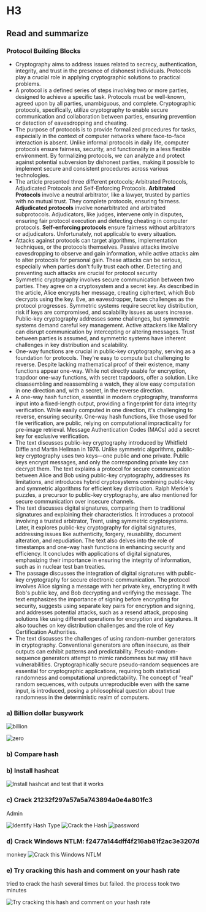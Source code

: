 # H3
## Read and summarize
### Protocol Building Blocks
- Cryptography aims to address issues related to secrecy, authentication, integrity, and trust in the presence of dishonest individuals. Protocols play a crucial role in applying cryptographic solutions to practical problems.
- A protocol is a defined series of steps involving two or more parties, designed to achieve a specific task. Protocols must be well-known, agreed upon by all parties, unambiguous, and complete. Cryptographic protocols, specifically, utilize cryptography to enable secure communication and collaboration between parties, ensuring prevention or detection of eavesdropping and cheating.
- The purpose of protocols is to provide formalized procedures for tasks, especially in the context of computer networks where face-to-face interaction is absent. Unlike informal protocols in daily life, computer protocols ensure fairness, security, and functionality in a less flexible environment. By formalizing protocols, we can analyze and protect against potential subversion by dishonest parties, making it possible to implement secure and consistent procedures across various technologies.
- The article presented three different protocols; Arbitrated Protocols, Adjudicated Protocols and Self-Enforcing Protocols. **Arbitrated Protocols** involve a neutral arbitrator, like a lawyer, trusted by parties with no mutual trust. They complete protocols, ensuring fairness. **Adjudicated protocols** involve nonarbitrated and arbitrated subprotocols. Adjudicators, like judges, intervene only in disputes, ensuring fair protocol execution and detecting cheating in computer protocols. **Self-enforcing protocols** ensure fairness without arbitrators or adjudicators. Unfortunately, not applicable to every situation.
- Attacks against protocols can target algorithms, implementation techniques, or the protocols themselves. Passive attacks involve eavesdropping to observe and gain information, while active attacks aim to alter protocols for personal gain. These attacks can be serious, especially when parties don't fully trust each other. Detecting and preventing such attacks are crucial for protocol security
- Symmetric cryptography involves secure communication between two parties. They agree on a cryptosystem and a secret key. As described in the article, Alice encrypts her message, creating ciphertext, which Bob decrypts using the key. Eve, an eavesdropper, faces challenges as the protocol progresses. Symmetric systems require secret key distribution, risk if keys are compromised, and scalability issues as users increase. Public-key cryptography addresses some challenges, but symmetric systems demand careful key management. Active attackers like Mallory can disrupt communication by intercepting or altering messages. Trust between parties is assumed, and symmetric systems have inherent challenges in key distribution and scalability.
- One-way functions are crucial in public-key cryptography, serving as a foundation for protocols. They're easy to compute but challenging to reverse. Despite lacking mathematical proof of their existence, many functions appear one-way. While not directly usable for encryption, trapdoor one-way functions, with secret trapdoors, offer a solution. Like disassembling and reassembling a watch, they allow easy computation in one direction and, with a secret, in the reverse direction.
- A one-way hash function, essential in modern cryptography, transforms input into a fixed-length output, providing a fingerprint for data integrity verification. While easily computed in one direction, it's challenging to reverse, ensuring security. One-way hash functions, like those used for file verification, are public, relying on computational impracticality for pre-image retrieval. Message Authentication Codes (MACs) add a secret key for exclusive verification.
- The text discusses public-key cryptography introduced by Whitfield Diffie and Martin Hellman in 1976. Unlike symmetric algorithms, public-key cryptography uses two keys—one public and one private. Public keys encrypt messages, and only the corresponding private key can decrypt them. The text explains a protocol for secure communication between Alice and Bob using public-key cryptography, addresses its limitations, and introduces hybrid cryptosystems combining public-key and symmetric algorithms for efficient key distribution. Ralph Merkle's puzzles, a precursor to public-key cryptography, are also mentioned for secure communication over insecure channels.
- The text discusses digital signatures, comparing them to traditional signatures and explaining their characteristics. It introduces a protocol involving a trusted arbitrator, Trent, using symmetric cryptosystems. Later, it explores public-key cryptography for digital signatures, addressing issues like authenticity, forgery, reusability, document alteration, and repudiation. The text also delves into the role of timestamps and one-way hash functions in enhancing security and efficiency. It concludes with applications of digital signatures, emphasizing their importance in ensuring the integrity of information, such as in nuclear test ban treaties.
- The passage discusses the integration of digital signatures with public-key cryptography for secure electronic communication. The protocol involves Alice signing a message with her private key, encrypting it with Bob's public key, and Bob decrypting and verifying the message. The text emphasizes the importance of signing before encrypting for security, suggests using separate key pairs for encryption and signing, and addresses potential attacks, such as a resend attack, proposing solutions like using different operations for encryption and signatures. It also touches on key distribution challenges and the role of Key Certification Authorities.
- The text discusses the challenges of using random-number generators in cryptography. Conventional generators are often insecure, as their outputs can exhibit patterns and predictability. Pseudo-random-sequence generators attempt to mimic randomness but may still have vulnerabilities. Cryptographically secure pseudo-random sequences are essential for cryptographic applications, requiring both statistical randomness and computational unpredictability. The concept of "real" random sequences, with outputs unreproducible even with the same input, is introduced, posing a philosophical question about true randomness in the deterministic realm of computers.


### a) Billion dollar busywork

![billion](https://github.com/bgz763/ICT-Security/assets/149093937/def920e8-89ba-4ca8-982a-b4a9a549dcea)

![zero](https://github.com/bgz763/ICT-Security/assets/149093937/3649954e-16ce-4088-9139-0b8125116676)

### b) Compare hash



### b) Install hashcat

![Install hashcat and test that it works](https://github.com/bgz763/ICT-Security/assets/149093937/3d5db806-c894-4c13-9632-4c91b7cd6935)

### c) Crack 21232f297a57a5a743894a0e4a801fc3

Admin

![Identify Hash Type](https://github.com/bgz763/ICT-Security/assets/149093937/b348a79f-b773-4dd7-9dc1-9df6d44525ee)
![Crack the Hash](https://github.com/bgz763/ICT-Security/assets/149093937/3980700d-c3fa-414e-ba03-ba7783d3cf01)
![password](https://github.com/bgz763/ICT-Security/assets/149093937/e70e68ea-e9f4-4532-a247-00d80616a7c8)

### d) Crack  Windows NTLM: f2477a144dff4f216ab81f2ac3e3207d

monkey
![Crack this Windows NTLM](https://github.com/bgz763/ICT-Security/assets/149093937/5aa4c75b-d104-4c72-a6be-0a80b1ec1383)

### e) Try cracking this hash and comment on your hash rate

tried to crack the hash several times but failed. the process took two minutes

![Try cracking this hash and comment on your hash rate](https://github.com/bgz763/ICT-Security/assets/149093937/4eec098d-0847-48f3-b8f3-ddb0f3dcbfc6)
